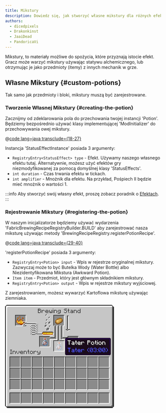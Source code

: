 ```yaml
---
title: Mikstury
description: Dowiedz się, jak stworzyć własne mikstury dla różnych efektów.
authors:
  - dicedpixels
  - Drakonkinst
  - JaaiDead
  - PandoricaVi
---
```


Mikstury, to materiały możliwe do spożycia, które przyznają istocie efekt. Gracz może warzyć mikstury używając statywu alchemicznego, lub otrzymując je jako przedmioty (itemy) z innych mechanik w grze.

## Własne Mikstury {#custom-potions}

Tak samo jak przedmioty i bloki, mikstury muszą być zarejestrowane.

### Tworzenie Własnej Mikstury {#creating-the-potion}

Zacznijmy od zdeklarowania pola do przechowania twojej instancji 'Potion'. Będziemy bezpośrednio używać klasy implementującej 'ModInitializer' do przechowywania owej mikstury.

@[code lang=java transclude={18-27}](@/reference/1.21.8/src/main/java/com/example/docs/potion/FabricDocsReferencePotions.java)

Instancja 'StatusEffectInstance' posiada 3 argumenty:

- `RegistryEntry<StatusEffect> type` - Efekt. Używamy naszego własnego efektu tutaj. Alternatywnie, możesz użyć efektów gry niezmodyfikowanej za pomocą domyślnej klasy 'StatusEffects'.
- `int duration` - Czas trwania efektu w tickach.
- `int amplifier` - Mnożnik dla efektu. Na przykład, Pośpiech II będzie mieć mnożnik o wartości 1.

:::info
Aby stworzyć swój własny efekt, proszę zobacz poradnik o [Efektach](../entities/effects).
:::

### Rejestrowanie Mikstury {#registering-the-potion}

W naszym inicjalizatorze będziemy używać wydarzenia 'FabricBrewingRecipeRegistryBuilder.BUILD' aby zarejestrować nasza miksturę używając metody 'BrewingRecipeRegistry.registerPotionRecipe'.

@[code lang=java transclude={29-40}](@/reference/1.21.8/src/main/java/com/example/docs/potion/FabricDocsReferencePotions.java)

'registerPotionRecipe' posiada 3 argumenty:

- `RegistryEntry<Potion> input` - Wpis w rejestrze oryginalnej mikstury. Zazwyczaj może to być Butelka Wody (Water Bottle) albo Niezidentyfikowana Mikstura (Awkward Potion).
- `Item item` - Przedmiot, który jest głównym składnikiem mikstury.
- `RegistryEntry<Potion> output` - Wpis w rejestrze mikstury wyjściowej.

Z zarejestrowaniem, możesz wywarzyć Kartoflowa miksturę używając ziemniaka.

![Efekt w Ekwipunku Gracza](/assets/develop/tater-potion.png)
